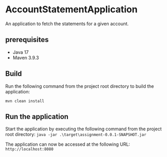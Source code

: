 # AccountStatementApplication
An application to fetch the statements for a given account.

## prerequisites
- Java 17
- Maven 3.9.3

## Build

Run the following command from the project root directory to build the application:

`mvn clean install`

## Run the application
Start the application by executing the following command from the project root directory:
`java -jar .\target\assignment-0.0.1-SNAPSHOT.jar`

The application can now be accessed at the following URL:
`http://localhost:8080`
